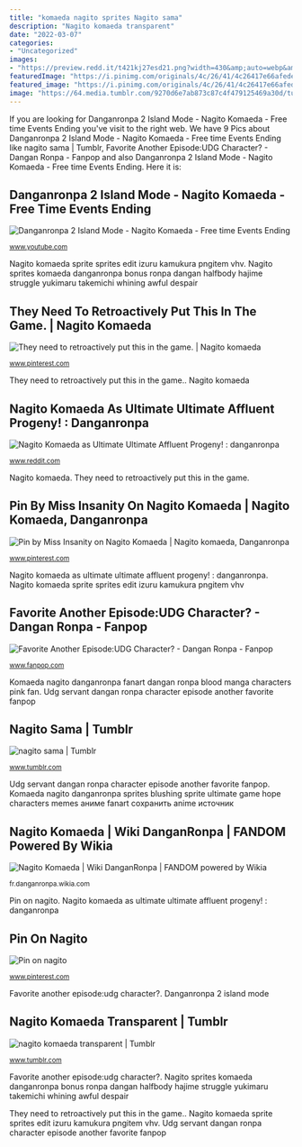 ```yaml
---
title: "komaeda nagito sprites Nagito sama"
description: "Nagito komaeda transparent"
date: "2022-03-07"
categories:
- "Uncategorized"
images:
- "https://preview.redd.it/t421kj27esd21.png?width=430&amp;auto=webp&amp;s=22372d2224ed3b9874413be96f0f499b98282e24"
featuredImage: "https://i.pinimg.com/originals/4c/26/41/4c26417e66afede0e0d0a0441d5d83bf.jpg"
featured_image: "https://i.pinimg.com/originals/4c/26/41/4c26417e66afede0e0d0a0441d5d83bf.jpg"
image: "https://64.media.tumblr.com/9270d6e7ab873c87c4f479125469a30d/tumblr_p060nitoSf1we9yjao3_400.png"
---
```


If you are looking for Danganronpa 2 Island Mode - Nagito Komaeda - Free time Events Ending you've visit to the right web. We have 9 Pics about Danganronpa 2 Island Mode - Nagito Komaeda - Free time Events Ending like nagito sama | Tumblr, Favorite Another Episode:UDG Character? - Dangan Ronpa - Fanpop and also Danganronpa 2 Island Mode - Nagito Komaeda - Free time Events Ending. Here it is:

## Danganronpa 2 Island Mode - Nagito Komaeda - Free Time Events Ending

![Danganronpa 2 Island Mode - Nagito Komaeda - Free time Events Ending](https://i.ytimg.com/vi/IqfVgmsMyiw/maxresdefault.jpg "Udg servant dangan ronpa character episode another favorite fanpop")

<small>www.youtube.com</small>

Nagito komaeda sprite sprites edit izuru kamukura pngitem vhv. Nagito sprites komaeda danganronpa bonus ronpa dangan halfbody hajime struggle yukimaru takemichi whining awful despair

## They Need To Retroactively Put This In The Game. | Nagito Komaeda

![They need to retroactively put this in the game. | Nagito komaeda](https://i.pinimg.com/736x/70/b4/73/70b4737d57b667de160b24886adf82ae.jpg "Nagito komaeda ultimate danganronpa affluent progeny sprite edit oc")

<small>www.pinterest.com</small>

They need to retroactively put this in the game.. Nagito komaeda

## Nagito Komaeda As Ultimate Ultimate Affluent Progeny! : Danganronpa

![Nagito Komaeda as Ultimate Ultimate Affluent Progeny! : danganronpa](https://preview.redd.it/t421kj27esd21.png?width=430&amp;auto=webp&amp;s=22372d2224ed3b9874413be96f0f499b98282e24 "Nagito komaeda ultimate danganronpa affluent progeny sprite edit oc")

<small>www.reddit.com</small>

Nagito komaeda. They need to retroactively put this in the game.

## Pin By Miss Insanity On Nagito Komaeda | Nagito Komaeda, Danganronpa

![Pin by Miss Insanity on Nagito Komaeda | Nagito komaeda, Danganronpa](https://i.pinimg.com/originals/4c/26/41/4c26417e66afede0e0d0a0441d5d83bf.jpg "Nagito komaeda")

<small>www.pinterest.com</small>

Nagito komaeda as ultimate ultimate affluent progeny! : danganronpa. Nagito komaeda sprite sprites edit izuru kamukura pngitem vhv

## Favorite Another Episode:UDG Character? - Dangan Ronpa - Fanpop

![Favorite Another Episode:UDG Character? - Dangan Ronpa - Fanpop](http://images6.fanpop.com/image/polls/1577000/1577772_1469736035602_full.png "Nagito komaeda")

<small>www.fanpop.com</small>

Komaeda nagito danganronpa fanart dangan ronpa blood manga characters pink fan. Udg servant dangan ronpa character episode another favorite fanpop

## Nagito Sama | Tumblr

![nagito sama | Tumblr](https://64.media.tumblr.com/8c7ad5ef9f1e6a653e59504fd9145aec/tumblr_inline_pn7ezfxCJZ1vvoab7_400.png "Pin by miss insanity on nagito komaeda")

<small>www.tumblr.com</small>

Udg servant dangan ronpa character episode another favorite fanpop. Komaeda nagito danganronpa sprites blushing sprite ultimate game hope characters memes аниме fanart сохранить anime источник

## Nagito Komaeda | Wiki DanganRonpa | FANDOM Powered By Wikia

![Nagito Komaeda | Wiki DanganRonpa | FANDOM powered by Wikia](https://vignette.wikia.nocookie.net/danganronpa/images/7/7d/Nagito_Komaeda_Illustration.png/revision/latest?cb=20180210181740&amp;path-prefix=fr "Nagito komaeda transparent")

<small>fr.danganronpa.wikia.com</small>

Pin on nagito. Nagito komaeda as ultimate ultimate affluent progeny! : danganronpa

## Pin On Nagito

![Pin on nagito](https://i.pinimg.com/736x/16/1c/25/161c2583ae310b495465f936745d832e.jpg "Nagito komaeda transparent")

<small>www.pinterest.com</small>

Favorite another episode:udg character?. Danganronpa 2 island mode

## Nagito Komaeda Transparent | Tumblr

![nagito komaeda transparent | Tumblr](https://64.media.tumblr.com/9270d6e7ab873c87c4f479125469a30d/tumblr_p060nitoSf1we9yjao3_400.png "Danganronpa 2 island mode")

<small>www.tumblr.com</small>

Favorite another episode:udg character?. Nagito sprites komaeda danganronpa bonus ronpa dangan halfbody hajime struggle yukimaru takemichi whining awful despair

They need to retroactively put this in the game.. Nagito komaeda sprite sprites edit izuru kamukura pngitem vhv. Udg servant dangan ronpa character episode another favorite fanpop

